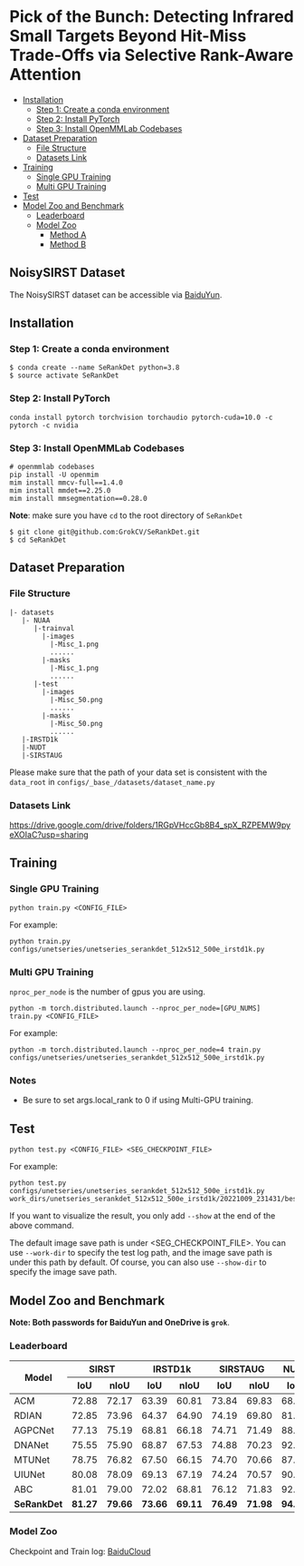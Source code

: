 # Pick of the Bunch: Detecting Infrared Small Targets Beyond Hit-Miss Trade-Offs via Selective Rank-Aware Attention

- [Installation](#installation)
  - [Step 1: Create a conda environment](#step-1-create-a-conda-environment)
  - [Step 2: Install PyTorch](#step-2-install-pytorch)
  - [Step 3: Install OpenMMLab Codebases](#step-3-install-openmmlab-2x-codebases)
- [Dataset Preparation](#dataset-preparation)
  - [File Structure](#file-structure)
  - [Datasets Link](#datasets-link)
- [Training](#training)
  - [Single GPU Training](#single-gpu-training)
  - [Multi GPU Training](#multi-gpu-training)
- [Test](#test)
- [Model Zoo and Benchmark](#model-zoo-and-benchmark)
  - [Leaderboard](#leaderboard)
  - [Model Zoo](#model-zoo)
    - [Method A](#method-a)
    - [Method B](#method-b)

## NoisySIRST Dataset

The NoisySIRST dataset can be accessible via [BaiduYun](https://pan.baidu.com/s/15RUYw23RSC20Xk1c1dMKYA?pwd=grok).

## Installation

### Step 1: Create a conda environment

```shell
$ conda create --name SeRankDet python=3.8
$ source activate SeRankDet
```

### Step 2: Install PyTorch

```shell
conda install pytorch torchvision torchaudio pytorch-cuda=10.0 -c pytorch -c nvidia
```

### Step 3: Install OpenMMLab Codebases

```shell
# openmmlab codebases
pip install -U openmim
mim install mmcv-full==1.4.0
mim install mmdet==2.25.0
mim install mmsegmentation==0.28.0
```

**Note**: make sure you have `cd` to the root directory of `SeRankDet`

```shell
$ git clone git@github.com:GrokCV/SeRankDet.git
$ cd SeRankDet
```

## Dataset Preparation
### File Structure
```angular2html
|- datasets
   |- NUAA
      |-trainval
        |-images
          |-Misc_1.png
          ......
        |-masks
          |-Misc_1.png
          ......
      |-test
        |-images
          |-Misc_50.png
          ......
        |-masks
          |-Misc_50.png
          ......
   |-IRSTD1k
   |-NUDT
   |-SIRSTAUG

```
Please make sure that the path of your data set is consistent with the `data_root` in `configs/_base_/datasets/dataset_name.py`
### Datasets Link
https://drive.google.com/drive/folders/1RGpVHccGb8B4_spX_RZPEMW9pyeXOIaC?usp=sharing

## Training
### Single GPU Training

```
python train.py <CONFIG_FILE>
```

For example:

```
python train.py configs/unetseries/unetseries_serankdet_512x512_500e_irstd1k.py
```

### Multi GPU Training

```nproc_per_node``` is the number of gpus you are using.

```
python -m torch.distributed.launch --nproc_per_node=[GPU_NUMS] train.py <CONFIG_FILE>
```

For example:

```
python -m torch.distributed.launch --nproc_per_node=4 train.py configs/unetseries/unetseries_serankdet_512x512_500e_irstd1k.py
```

### Notes
* Be sure to set args.local_rank to 0 if using Multi-GPU training.

## Test

```
python test.py <CONFIG_FILE> <SEG_CHECKPOINT_FILE>
```

For example:

```
python test.py configs/unetseries/unetseries_serankdet_512x512_500e_irstd1k.py work_dirs/unetseries_serankdet_512x512_500e_irstd1k/20221009_231431/best_mIoU.pth.tar
```

If you want to visualize the result, you only add ```--show``` at the end of the above command.

The default image save path is under <SEG_CHECKPOINT_FILE>. You can use `--work-dir` to specify the test log path, and the image save path is under this path by default. Of course, you can also use `--show-dir` to specify the image save path.

## Model Zoo and Benchmark

**Note: Both passwords for BaiduYun and OneDrive is `grok`**.

### Leaderboard
<table>
<thead>
  <tr>
    <th rowspan="2">Model</th>
    <th colspan="2">SIRST</th>
    <th colspan="2">IRSTD1k</th>
    <th colspan="2">SIRSTAUG</th>
    <th colspan="2">NUDT-SIRST</th>
  </tr>
  <tr>
    <th>IoU</th>
    <th>nIoU</th>
    <th>IoU</th>
    <th>nIoU</th>
    <th>IoU</th>
    <th>nIoU</th>
    <th>IoU</th>
    <th>nIoU</th>
  </tr>
</thead>
<tbody>
  <tr>
    <td>ACM</td>
    <td>72.88</td>
    <td>72.17</td>
    <td>63.39</td>
    <td>60.81</td>
    <td>73.84</td>
    <td>69.83</td>
    <td>68.48</td>
    <td>69.26</td>
  </tr>
  <tr>
    <td>RDIAN</td>
    <td>72.85</td>
    <td>73.96</td>
    <td>64.37</td>
    <td>64.90</td>
    <td>74.19</td>
    <td>69.80</td>
    <td>81.06</td>
    <td>81.72</td>
  </tr>
  <tr>
    <td>AGPCNet</td>
    <td>77.13</td>
    <td>75.19</td>
    <td>68.81</td>
    <td>66.18</td>
    <td>74.71</td>
    <td>71.49</td>
    <td>88.71</td>
    <td>87.48</td>
  </tr>
  <tr>
    <td>DNANet</td>
    <td>75.55</td>
    <td>75.90</td>
    <td>68.87</td>
    <td>67.53</td>
    <td>74.88</td>
    <td>70.23</td>
    <td>92.67</td>
    <td>92.09</td>
  </tr>
  <tr>
    <td>MTUNet</td>
    <td>78.75</td>
    <td>76.82</td>
    <td>67.50</td>
    <td>66.15</td>
    <td>74.70</td>
    <td>70.66</td>
    <td>87.49</td>
    <td>87.70</td>
  </tr>
  <tr>
    <td>UIUNet</td>
    <td>80.08</td>
    <td>78.09</td>
    <td>69.13</td>
    <td>67.19</td>
    <td>74.24</td>
    <td>70.57</td>
    <td>90.77</td>
    <td>90.17</td>
  </tr>
  <tr>
    <td>ABC</td>
    <td>81.01</td>
    <td>79.00</td>
    <td>72.02</td>
    <td>68.81</td>
    <td>76.12</td>
    <td>71.83</td>
    <td>92.85</td>
    <td>92.45</td>
  </tr>
  <tr>
    <td><strong>SeRankDet</strong></td>
    <td><strong>81.27</strong></td>
    <td><strong>79.66</strong></td>
    <td><strong>73.66</strong></td>
    <td><strong>69.11</strong></td>
    <td><strong>76.49</strong></td>
    <td><strong>71.98</strong></td>
    <td><strong>94.28</strong></td>
    <td><strong>93.69</strong></td>
  </tr>
</tbody>
</table>

### Model Zoo
Checkpoint and Train log: [BaiduCloud](https://pan.baidu.com/s/1iyv6Q8N23ywy1g6jGm9SLQ?pwd=grok)
